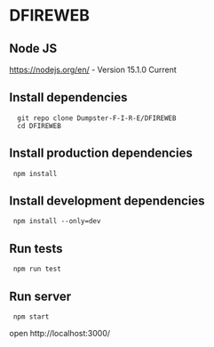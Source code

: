 # DFIREWEB

## Node JS 
  https://nodejs.org/en/ - Version 15.1.0 Current
  
## Install dependencies
      git repo clone Dumpster-F-I-R-E/DFIREWEB
      cd DFIREWEB
  
## Install production dependencies
     npm install 

## Install development dependencies
     npm install --only=dev
    
## Run tests
     npm run test
  
## Run server
     npm start
  open http://localhost:3000/
